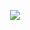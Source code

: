 <p align="center">
  <img src="https://capsule-render.vercel.app/api?type=rect&color=0:000000,100:00FF00&height=120&section=header&text=$%20whoami:%20Vincent%20—%20a%20CTF%20Player&fontColor=00FF00&fontSize=20&animation=fadeIn" />
</p>
